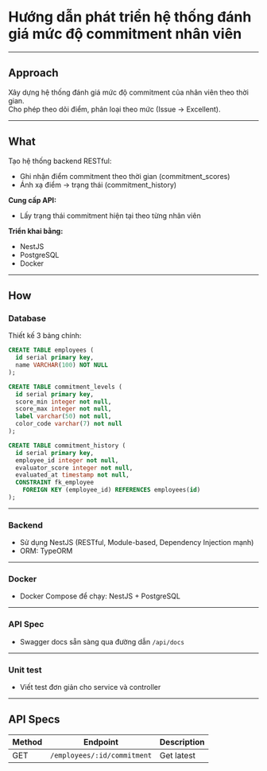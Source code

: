 # Hướng dẫn phát triển hệ thống đánh giá mức độ commitment nhân viên

---

## **Approach**

Xây dựng hệ thống đánh giá mức độ commitment của nhân viên theo thời gian.  
Cho phép theo dõi điểm, phân loại theo mức (Issue → Excellent).

---

## **What**

Tạo hệ thống backend RESTful:

- Ghi nhận điểm commitment theo thời gian (commitment_scores)
- Ánh xạ điểm → trạng thái (commitment_history)

**Cung cấp API:**
- Lấy trạng thái commitment hiện tại theo từng nhân viên

**Triển khai bằng:**  
- NestJS  
- PostgreSQL  
- Docker

---

## **How**

### **Database**

Thiết kế 3 bảng chính:

```sql
CREATE TABLE employees (
  id serial primary key,
  name VARCHAR(100) NOT NULL
);

CREATE TABLE commitment_levels (
  id serial primary key,
  score_min integer not null,
  score_max integer not null,
  label varchar(50) not null,
  color_code varchar(7) not null
);

CREATE TABLE commitment_history (
  id serial primary key,
  employee_id integer not null,
  evaluator_score integer not null,
  evaluated_at timestamp not null,
  CONSTRAINT fk_employee 
    FOREIGN KEY (employee_id) REFERENCES employees(id)
);
```

---

### **Backend**

- Sử dụng NestJS (RESTful, Module-based, Dependency Injection mạnh)
- ORM: TypeORM

---

### **Docker**

- Docker Compose để chạy: NestJS + PostgreSQL

---

### **API Spec**

- Swagger docs sẵn sàng qua đường dẫn `/api/docs`

---

### **Unit test**

- Viết test đơn giản cho service và controller

---

## **API Specs**

| Method | Endpoint                        | Description                                   |
|--------|----------------------------------|-----------------------------------------------|
| GET    | `/employees/:id/commitment`      | Get latest
